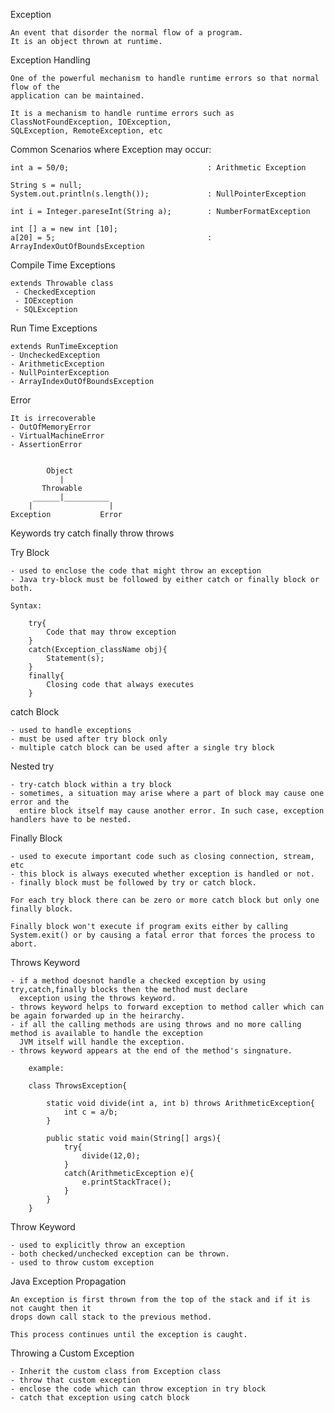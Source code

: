 Exception

    An event that disorder the normal flow of a program.
    It is an object thrown at runtime.

Exception Handling

    One of the powerful mechanism to handle runtime errors so that normal flow of the 
    application can be maintained.

    It is a mechanism to handle runtime errors such as ClassNotFoundException, IOException,
    SQLException, RemoteException, etc

Common Scenarios where Exception may occur:

    int a = 50/0;                               : Arithmetic Exception

    String s = null;
    System.out.println(s.length());             : NullPointerException

    int i = Integer.pareseInt(String a);        : NumberFormatException

    int [] a = new int [10];
    a[20] = 5;                                  : ArrayIndexOutOfBoundsException

Compile Time Exceptions

    extends Throwable class
     - CheckedException
     - IOException
     - SQLException

Run Time Exceptions

    extends RunTimeException
    - UncheckedException
    - ArithmeticException
    - NullPointerException
    - ArrayIndexOutOfBoundsException

Error

    It is irrecoverable
    - OutOfMemoryError
    - VirtualMachineError
    - AssertionError


            Object
               |
           Throwable
         ______|__________
        |                 |
    Exception           Error

Keywords
    try
    catch
    finally
    throw
    throws

Try Block

    - used to enclose the code that might throw an exception
    - Java try-block must be followed by either catch or finally block or both.

    Syntax:

        try{
            Code that may throw exception
        }
        catch(Exception_className obj){
            Statement(s);
        }
        finally{
            Closing code that always executes
        }

catch Block
    
    - used to handle exceptions
    - must be used after try block only
    - multiple catch block can be used after a single try block

Nested try

    - try-catch block within a try block
    - sometimes, a situation may arise where a part of block may cause one error and the
      entire block itself may cause another error. In such case, exception handlers have to be nested.

Finally Block

    - used to execute important code such as closing connection, stream, etc
    - this block is always executed whether exception is handled or not.
    - finally block must be followed by try or catch block.

    For each try block there can be zero or more catch block but only one finally block.

    Finally block won't execute if program exits either by calling System.exit() or by causing a fatal error that forces the process to abort.

Throws Keyword

    - if a method doesnot handle a checked exception by using try,catch,finally blocks then the method must declare
      exception using the throws keyword.
    - throws keyword helps to forward exception to method caller which can be again forwarded up in the heirarchy.
    - if all the calling methods are using throws and no more calling method is available to handle the exception
      JVM itself will handle the exception.
    - throws keyword appears at the end of the method's singnature.

        example:

        class ThrowsException{

            static void divide(int a, int b) throws ArithmeticException{
                int c = a/b;
            }

            public static void main(String[] args){
                try{
                    divide(12,0);
                }
                catch(ArithmeticException e){
                    e.printStackTrace();
                }
            }
        }

Throw Keyword

    - used to explicitly throw an exception
    - both checked/unchecked exception can be thrown.
    - used to throw custom exception

Java Exception Propagation

    An exception is first thrown from the top of the stack and if it is not caught then it
    drops down call stack to the previous method.

    This process continues until the exception is caught.

Throwing a Custom Exception

    - Inherit the custom class from Exception class
    - throw that custom exception
    - enclose the code which can throw exception in try block
    - catch that exception using catch block